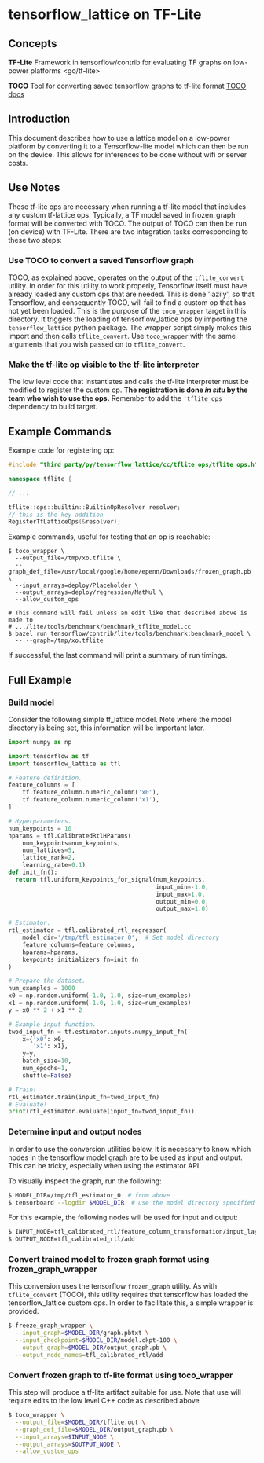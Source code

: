 <!-- Copyright 2018 The TensorFlow Lattice Authors.

Licensed under the Apache License, Version 2.0 (the "License");
you may not use this file except in compliance with the License.
You may obtain a copy of the License at

     http://www.apache.org/licenses/LICENSE-2.0

Unless required by applicable law or agreed to in writing, software
distributed under the License is distributed on an "AS IS" BASIS,
WITHOUT WARRANTIES OR CONDITIONS OF ANY KIND, either express or implied.
See the License for the specific language governing permissions and
limitations under the License.
=============================================================================-->
# tensorflow_lattice on TF-Lite

## Concepts

 __TF-Lite__ Framework in tensorflow/contrib for evaluating TF graphs on 
 low-power platforms <go/tf-lite>

 __TOCO__  Tool for converting saved tensorflow graphs to tf-lite format
 [TOCO docs](https://github.com/tensorflow/tensorflow/blob/master/tensorflow/contrib/lite/toco/g3doc/cmdline_examples.md)

## Introduction

This document describes how to use a lattice model on
a low-power platform by converting it to a Tensorflow-lite model which can then
be run on the device.  This allows for inferences to be done without wifi or
server costs.

## Use Notes

These tf-lite ops are necessary when running a tf-lite model that includes any
custom tf-lattice ops.  Typically, a TF model saved in frozen_graph format will
be converted with TOCO.  The output of TOCO can then be run (on device)
with TF-Lite.  There are two integration tasks corresponding to these two steps:

### Use TOCO to convert a saved Tensorflow graph

TOCO, as explained above, operates on the output of the `tflite_convert`
utility.  In order for this utility to work properly, Tensorflow itself must
have already loaded any custom ops that are needed.  This is done 'lazily',
so that Tensorflow, and consequently TOCO, will fail to find a custom op that
has not yet been loaded.  This is the purpose of the `toco_wrapper` target in
this directory.  It triggers the loading of tensorflow_lattice ops by importing
the `tensorflow_lattice` python package.  The wrapper script simply makes this
import and then calls `tflite_convert`.  Use `toco_wrapper` with the same
arguments that you wish passed on to `tflite_convert`.


### Make the tf-lite op visible to the tf-lite interpreter
The low level code that instantiates and calls the tf-lite interpreter must be
modified to register the custom op.  __The registration is done _in situ_ by the
team who wish to use the ops.__  Remember to add the `'tflite_ops` dependency to
build target.

## Example Commands
Example code for registering op:

```c++
#include "third_party/py/tensorflow_lattice/cc/tflite_ops/tflite_ops.h"

namespace tflite {

// ...

tflite::ops::builtin::BuiltinOpResolver resolver;
// this is the key addition
RegisterTfLatticeOps(&resolver);
```

Example commands, useful for testing that an op is reachable:

```
$ toco_wrapper \
  --output_file=/tmp/xo.tflite \
  --graph_def_file=/usr/local/google/home/epenn/Downloads/frozen_graph.pb \
  --input_arrays=deploy/Placeholder \
  --output_arrays=deploy/regression/MatMul \
  --allow_custom_ops

# This command will fail unless an edit like that described above is made to
# .../lite/tools/benchmark/benchmark_tflite_model.cc
$ bazel run tensorflow/contrib/lite/tools/benchmark:benchmark_model \
  -- --graph=/tmp/xo.tflite

```
If successful, the last command will print a summary of run timings.

## Full Example

### Build model
Consider the following simple tf_lattice model.  Note where the model directory
is being set, this information will be important later.

```python
import numpy as np

import tensorflow as tf
import tensorflow_lattice as tfl

# Feature definition.
feature_columns = [
    tf.feature_column.numeric_column('x0'),
    tf.feature_column.numeric_column('x1'),
]

# Hyperparameters.
num_keypoints = 10
hparams = tfl.CalibratedRtlHParams(
    num_keypoints=num_keypoints,
    num_lattices=5,
    lattice_rank=2,
    learning_rate=0.1)
def init_fn():
  return tfl.uniform_keypoints_for_signal(num_keypoints,
                                          input_min=-1.0,
                                          input_max=1.0,
                                          output_min=0.0,
                                          output_max=1.0)

# Estimator.
rtl_estimator = tfl.calibrated_rtl_regressor(
    model_dir='/tmp/tfl_estimator_0',  # Set model directory
    feature_columns=feature_columns,
    hparams=hparams,
    keypoints_initializers_fn=init_fn
)

# Prepare the dataset.
num_examples = 1000
x0 = np.random.uniform(-1.0, 1.0, size=num_examples)
x1 = np.random.uniform(-1.0, 1.0, size=num_examples)
y = x0 ** 2 + x1 ** 2

# Example input function.
twod_input_fn = tf.estimator.inputs.numpy_input_fn(
    x={'x0': x0,
       'x1': x1},
    y=y,
    batch_size=10,
    num_epochs=1,
    shuffle=False)

# Train!
rtl_estimator.train(input_fn=twod_input_fn)
# Evaluate!
print(rtl_estimator.evaluate(input_fn=twod_input_fn))
```

### Determine input and output nodes
In order to use the conversion utilities below, it is necessary to know which
nodes in the tensorflow model graph are to be used as input and output.  This
can be tricky, especially when using the estimator API.

To visually inspect the graph, run the following:

```bash
$ MODEL_DIR=/tmp/tfl_estimator_0  # from above
$ tensorboard --logdir $MODEL_DIR  # use the model directory specified above
```
For this example, the following nodes will be used for input and output:

```bash
$ INPUT_NODE=tfl_calibrated_rtl/feature_column_transformation/input_layer/concat
$ OUTPUT_NODE=tfl_calibrated_rtl/add
```

### Convert trained model to frozen graph format using frozen_graph_wrapper

This conversion uses the tensorflow `frozen_graph` utility.  As with
`tflite_convert` (TOCO), this utility requires that tensorflow has loaded the
tensorflow_lattice custom ops.  In order to facilitate this, a simple wrapper is
provided.

```bash
$ freeze_graph_wrapper \
  --input_graph=$MODEL_DIR/graph.pbtxt \
  --input_checkpoint=$MODEL_DIR/model.ckpt-100 \
  --output_graph=$MODEL_DIR/output_graph.pb \
  --output_node_names=tfl_calibrated_rtl/add
```


### Convert frozen graph to tf-lite format using toco_wrapper

This step will produce a tf-lite artifact suitable for use.  Note that use will
require edits to the low level C++ code as described above

```bash
$ toco_wrapper \
  --output_file=$MODEL_DIR/tflite.out \
  --graph_def_file=$MODEL_DIR/output_graph.pb \
  --input_arrays=$INPUT_NODE \
  --output_arrays=$OUTPUT_NODE \
  --allow_custom_ops
```

